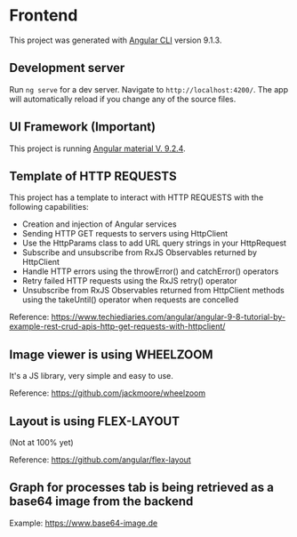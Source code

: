 # Frontend

This project was generated with [Angular CLI](https://github.com/angular/angular-cli) version 9.1.3.

## Development server

Run `ng serve` for a dev server. Navigate to `http://localhost:4200/`. The app will automatically reload if you change any of the source files.

## UI Framework (Important)

This project is running  [Angular material V. 9.2.4](https://material.angular.io).

## Template of HTTP REQUESTS

This project has a template to interact with HTTP REQUESTS with the following capabilities:
 - Creation and injection of Angular services
 - Sending HTTP GET requests to servers using HttpClient
 - Use the HttpParams class to add URL query strings in your HttpRequest
 - Subscribe and unsubscribe from RxJS Observables returned by HttpClient
 - Handle HTTP errors using the throwError() and catchError() operators
 - Retry failed HTTP requests using the RxJS retry() operator
 - Unsubscribe from RxJS Observables returned from HttpClient methods using the takeUntil() operator when requests are concelled

Reference: 
https://www.techiediaries.com/angular/angular-9-8-tutorial-by-example-rest-crud-apis-http-get-requests-with-httpclient/


## Image viewer is using WHEELZOOM

It's a JS library, very simple and easy to use. 

Reference:
https://github.com/jackmoore/wheelzoom

## Layout is using FLEX-LAYOUT

(Not at 100% yet)

Reference:
https://github.com/angular/flex-layout

## Graph for processes tab is being retrieved as a base64 image from the backend

Example:
https://www.base64-image.de